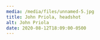 ```yaml
---
media: /media/files/unnamed-5.jpg
title: John Priola, headshot
alt: John Priola
date: 2020-08-12T18:09:00-0500
---
```

